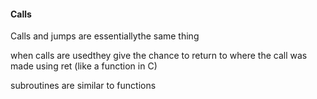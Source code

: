 <h4>Calls</h4>
Calls and jumps are essentiallythe same thing

when calls are usedthey give the chance to return to where the call was made
 using ret (like a function in C)

subroutines are similar to functions

